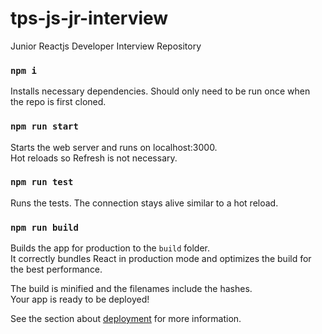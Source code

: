 # tps-js-jr-interview
Junior Reactjs Developer Interview Repository

### `npm i`
Installs necessary dependencies. Should only need to be run once when the repo is first cloned.

### `npm run start`
Starts the web server and runs on localhost:3000. \
Hot reloads so Refresh is not necessary.

### `npm run test`
Runs the tests. The connection stays alive similar to a hot reload.

### `npm run build`

Builds the app for production to the `build` folder.\
It correctly bundles React in production mode and optimizes the build for the best performance.

The build is minified and the filenames include the hashes.\
Your app is ready to be deployed!

See the section about [deployment](https://facebook.github.io/create-react-app/docs/deployment) for more information.
